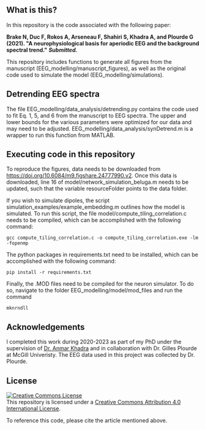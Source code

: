 ## What is this?
In this repository is the code associated with the following paper:

**Brake N, Duc F, Rokos A, Arseneau F, Shahiri S, Khadra A, and Plourde G (2021). "A neurophysiological basis for aperiodic EEG and the background spectral trend."** *****Submitted.*****

This repository includes functions to generate all figures from the manuscript (EEG_modelling/manuscript_figures), as well as the original code used to simulate the model (EEG_modelling/simulations).

## Detrending EEG spectra
The file EEG_modelling/data_analysis/detrending.py contains the code used to fit Eq. 1, 5, and 6 from the manuscript to EEG spectra. The upper and lower bounds for the various parameters were optimized for our data and may need to be adjusted. EEG_modelling/data_analysis/synDetrend.m is a wrapper to run this function from MATLAB. 

## Executing code in this repository

To reproduce the figures, data needs to be downloaded from https://doi.org/10.6084/m9.figshare.24777990.v2. Once this data is downloaded, line 16 of model/network_simulation_beluga.m needs to be updated, such that the variable resourceFolder points to the data folder.

If you wish to simulate dipoles, the script simulation_examples/example_embedding.m outlines how the model is simulated. To run this script, the file model/compute_tiling_correlation.c needs to be compiled, which can be accomplished with the following command:
````
gcc compute_tiling_correlation.c -o compute_tiling_correlation.exe -lm -fopenmp
````
The python packages in requirements.txt need to be installed, which can be accomplished with the following command:
````
pip install -r requirements.txt
````
Finally, the .MOD files need to be compiled for the neuron simulator. To do so, navigate to the folder EEG_modelling/model/mod_files and run the command
```
mknrndll
```

## Acknowledgements
I completed this work during 2020-2023 as part of my PhD under the supervision of [Dr. Anmar Khadra](http://www.medicine.mcgill.ca/physio/khadralab/) and in collaboration with Dr. Gilles Plourde at McGill Univeristy. The EEG data used in this project was collected by Dr. Plourde.

## License
<a rel="license" href="http://creativecommons.org/licenses/by/4.0/"><img alt="Creative Commons License" style="border-width:0" src="https://i.creativecommons.org/l/by/4.0/88x31.png" /></a><br />This repository is licensed under a <a rel="license" href="http://creativecommons.org/licenses/by/4.0/">Creative Commons Attribution 4.0 International License</a>.

To reference this code, please cite the article mentioned above.
